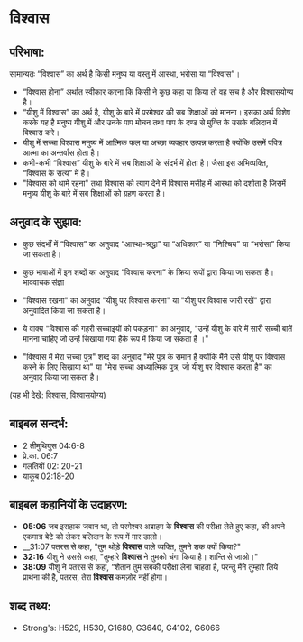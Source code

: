 # विश्वास #

## परिभाषा: ##

सामान्यतः “विश्वास” का अर्थ है किसी मनुष्य या वस्तु में आस्था, भरोसा या “विश्वास”।

* “विश्वास होना” अर्थात स्वीकार करना कि किसी ने कुछ कहा या किया तो वह सच है और विश्वासयोग्य है।
* “यीशु में विश्वास” का अर्थ है, यीशु के बारे में परमेश्वर की सब शिक्षाओं को मानना। इसका अर्थ विशेष करके यह है मनुष्य यीशु में और उनके पाप मोचन तथा पाप के दण्ड से मुक्ति के उसके बलिदान में विश्वास करे।
* यीशु में सच्चा विश्वास मनुष्य में आत्मिक फल या अच्छा व्यवहार उत्पन्न करता है क्योंकि उसमें पवित्र आत्मा का अन्तर्वास होता है।
* कभी-कभी “विश्वास” यीशु के बारे में सब शिक्षाओं के संदर्भ में होता है। जैसा इस अभिव्यक्ति, “विश्वास के सत्य” में है।
* "विश्वास को थामे रहना" तथा विश्वास को त्याग देने में विश्वास मसीह में आस्था को दर्शाता है जिसमें मनुष्य यीशु के बारे में सब शिक्षाओं को ग्रहण करता है।

## अनुवाद के सुझाव: ##

* कुछ संदर्भों में “विश्वास” का अनुवाद “आस्था-श्रद्धा” या “अधिकार” या “निश्चिय” या “भरोसा” किया जा सकता है।
* कुछ भाषाओं में इन शब्दों का अनुवाद “विश्वास करना” के क्रिया रूपों द्वारा किया जा सकता है। भाववाचक संज्ञा

* "विश्वास रखना" का अनुवाद "यीशु पर विश्वास करना" या "यीशु पर विश्वास जारी रखें" द्वारा अनुवादित किया जा सकता है।
* ये वाक्य "विश्वास की गहरी सच्चाइयों को पकड़ना" का अनुवाद, "उन्हें यीशु के बारे में सारी सच्ची बातें मानना चाहिए जो उन्हें सिखाया गया हैके रूप में किया जा सकता है ।"
* "विश्वास में मेरा सच्चा पुत्र" शब्द का अनुवाद "मेरे पुत्र के समान है क्योंकि मैंने उसे यीशु पर विश्वास करने के लिए सिखाया था" या "मेरा सच्चा आध्यात्मिक पुत्र, जो यीशु पर विश्वास करता है" का अनुवाद किया जा सकता है।

(यह भी देखें: [विश्वास](../believe.md), [विश्वासयोग्य](../faithful.md))

## बाइबल सन्दर्भ: ##

* 2 तीमुथियुस 04:6-8
* प्रे.का. 06:7
* गलतियों 02: 20-21
* याकूब 02:18-20

## बाइबल कहानियों के उदाहरण: ##

* __05:06__ जब इसहाक जवान था, तो परमेश्वर अब्राहम के __विश्वास__ की परीक्षा लेते हुए कहा, की अपने एकमात्र बेटे को लेकर बलिदान के रूप में मार डालो।
* __31:07 पतरस से कहा, "तुम थोड़े __विश्वास__ वाले व्यक्ति, तुमने शक क्यों किया?"
* __32:16__ यीशु ने उससे कहा, "तुम्हारे  __विश्वास__ ने तुमको चंगा किया है। शान्ति से जाओ।"
* __38:09__ यीशु ने पतरस से कहा, “शैतान तुम सबकी परीक्षा लेना चाहता है, परन्तु मैंने तुम्हारे लिये प्रार्थना की है, पतरस, तेरा __विश्वास__ कमज़ोर नहीं होगा।

## शब्द तथ्य: ##

* Strong's: H529, H530, G1680, G3640, G4102, G6066
